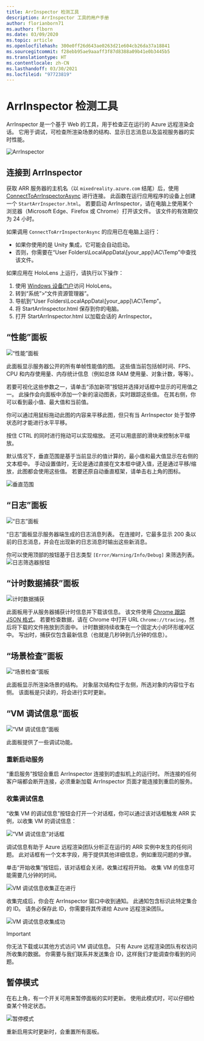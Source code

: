 ```yaml
---
title: ArrInspector 检测工具
description: ArrInspector 工具的用户手册
author: florianborn71
ms.author: flborn
ms.date: 03/09/2020
ms.topic: article
ms.openlocfilehash: 300e0ff26d643ae0263d21e604cb26da37a18841
ms.sourcegitcommit: f28ebb95ae9aaaff3f87d8388a09b41e0b3445b5
ms.translationtype: HT
ms.contentlocale: zh-CN
ms.lasthandoff: 03/30/2021
ms.locfileid: "97723819"
---
```

# <a name="the-arrinspector-inspection-tool"></a>ArrInspector 检测工具

ArrInspector 是一个基于 Web 的工具，用于检查正在运行的 Azure 远程渲染会话。 它用于调试，可检查所渲染场景的结构、显示日志消息以及监视服务器的实时性能。

![ArrInspector](./media/arr-inspector.png)

## <a name="connecting-to-the-arrinspector"></a>连接到 ArrInspector

获取 ARR 服务器的主机名（以 `mixedreality.azure.com` 结尾）后，使用 [ConnectToArrInspectorAsync](../../how-tos/frontend-apis.md#connect-to-arr-inspector) 进行连接。 此函数在运行应用程序的设备上创建一个 `StartArrInspector.html`。 若要启动 ArrInspector，请在电脑上使用某个浏览器（Microsoft Edge、Firefox 或 Chrome）打开该文件。 该文件的有效期仅为 24 小时。

如果调用 `ConnectToArrInspectorAsync` 的应用已在电脑上运行：

* 如果你使用的是 Unity 集成，它可能会自动启动。
* 否则，你需要在“User Folders\\LocalAppData\\[your_app]\\AC\\Temp”中查找该文件。

如果应用在 HoloLens 上运行，请执行以下操作：

1. 使用 [Windows 设备门户](/windows/mixed-reality/using-the-windows-device-portal)访问 HoloLens。
1. 转到“系统”>“文件资源管理器”。
1. 导航到“User Folders\\LocalAppData\\[your_app]\\AC\\Temp”。
1. 将 StartArrInspector.html 保存到你的电脑。
1. 打开 StartArrInspector.html 以加载会话的 ArrInspector。

## <a name="the-performance-panel"></a>“性能”面板

![“性能”面板](./media/performance-panel.png)

此面板显示服务器公开的所有单帧性能值的图。 这些值当前包括帧时间、FPS、CPU 和内存使用量、内存统计信息（例如总体 RAM 使用量、对象计数，等等）。

若要可视化这些参数之一，请单击“添加新项”按钮并选择对话框中显示的可用值之一。 此操作会向面板中添加一个新的滚动图表，实时跟踪这些值。 在其右侧，你可以看到最小值、最大值和当前值。

你可以通过用鼠标拖动此图的内容来平移此图，但只有当 ArrInspector 处于暂停状态时才能进行水平平移。

按住 CTRL 的同时进行拖动可以实现缩放。 还可以用底部的滑块来控制水平缩放。

默认情况下，垂直范围是基于当前显示的值计算的，最小值和最大值显示在右侧的文本框中。 手动设置值时，无论是通过直接在文本框中键入值，还是通过平移/缩放，此图都会使用这些值。 若要还原自动垂直框架，请单击右上角的图标。

![垂直范围](./media/vertical-range.png)

## <a name="the-log-panel"></a>“日志”面板

![“日志”面板](./media/log-panel.png)

“日志”面板显示服务器端生成的日志消息列表。 在连接时，它最多显示 200 条以前的日志消息，并会在出现新的日志消息时输出这些新消息。

你可以使用顶部的按钮基于日志类型 `[Error/Warning/Info/Debug]` 来筛选列表。
![日志筛选器按钮](./media/log-filter.png)

## <a name="the-timing-data-capture-panel"></a>“计时数据捕获”面板

![计时数据捕获](./media/timing-data-capture.png)

此面板用于从服务器捕获计时信息并下载该信息。 该文件使用 [Chrome 跟踪 JSON 格式](https://docs.google.com/document/d/1CvAClvFfyA5R-PhYUmn5OOQtYMH4h6I0nSsKchNAySU/edit)。 若要检查数据，请在 Chrome 中打开 URL `Chrome://tracing`，然后将下载的文件拖放到页面中。 计时数据持续收集在一个固定大小的环形缓冲区中。 写出时，捕获仅包含最新信息（也就是几秒钟到几分钟的信息）。

## <a name="the-scene-inspection-panel"></a>“场景检查”面板

![“场景检查”面板](./media/scene-inspection-panel.png)

此面板显示所渲染场景的结构。 对象层次结构位于左侧，所选对象的内容位于右侧。 该面板是只读的，将会进行实时更新。

## <a name="the-vm-debug-information-panel"></a>“VM 调试信息”面板

![“VM 调试信息”面板](./media/state-debugger-panel.png)

此面板提供了一些调试功能。

### <a name="restart-service"></a>重新启动服务

“重启服务”按钮会重启 ArrInspector 连接到的虚拟机上的运行时。 所连接的任何客户端都会断开连接，必须重新加载 ArrInspector 页面才能连接到重启的服务。

### <a name="collect-debug-information"></a>收集调试信息

“收集 VM 的调试信息”按钮会打开一个对话框，你可以通过该对话框触发 ARR 实例，以收集 VM 的调试信息：

![“VM 调试信息”对话框](./media/state-debugger-dialog.png)

调试信息有助于 Azure 远程渲染团队分析正在运行的 ARR 实例中发生的任何问题。 此对话框有一个文本字段，用于提供其他详细信息，例如重现问题的步骤。

单击“开始收集”按钮后，该对话框会关闭，收集过程将开始。 收集 VM 的信息可能需要几分钟的时间。

![VM 调试信息收集正在进行](./media/state-debugger-panel-in-progress.png)

收集完成后，你会在 ArrInspector 窗口中收到通知。 此通知包含标识此特定集合的 ID。 请务必保存此 ID，你需要将其传递给 Azure 远程渲染团队。

![VM 调试信息收集成功](./media/state-debugger-snackbar-success.png)

> [!IMPORTANT]
> 你无法下载或以其他方式访问 VM 调试信息。 只有 Azure 远程渲染团队有权访问所收集的数据。 你需要与我们联系并发送集合 ID，这样我们才能调查你看到的问题。

## <a name="pause-mode"></a>暂停模式

在右上角，有一个开关可用来暂停面板的实时更新。 使用此模式时，可以仔细检查某个特定状态。

![暂停模式](./media/pause-mode.png)

重新启用实时更新时，会重置所有面板。